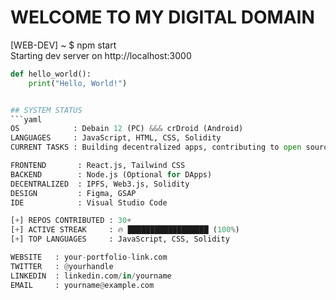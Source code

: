 # WELCOME TO MY DIGITAL DOMAIN 

[WEB-DEV] ~ $ npm start  
Starting dev server on http://localhost:3000

```python
def hello_world():
    print("Hello, World!")


## SYSTEM STATUS
```yaml
OS            : Debain 12 (PC) &&& crDroid (Android)  
LANGUAGES     : JavaScript, HTML, CSS, Solidity  
CURRENT TASKS : Building decentralized apps, contributing to open source  

FRONTEND       : React.js, Tailwind CSS  
BACKEND        : Node.js (Optional for DApps)  
DECENTRALIZED  : IPFS, Web3.js, Solidity  
DESIGN         : Figma, GSAP  
IDE            : Visual Studio Code  

[+] REPOS CONTRIBUTED : 30+  
[+] ACTIVE STREAK     : 🔥 ██████████████████ (100%)  
[+] TOP LANGUAGES     : JavaScript, CSS, Solidity  

WEBSITE   : your-portfolio-link.com  
TWITTER   : @yourhandle  
LINKEDIN  : linkedin.com/in/yourname  
EMAIL     : yourname@example.com  

